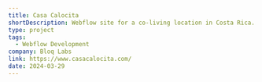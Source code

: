 ```yaml
---
title: Casa Calocita
shortDescription: Webflow site for a co-living location in Costa Rica.
type: project
tags:
  - Webflow Development
company: Bloq Labs
link: https://www.casacalocita.com/
date: 2024-03-29
---
```

